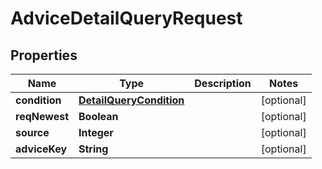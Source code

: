 

# AdviceDetailQueryRequest


## Properties

Name | Type | Description | Notes
------------ | ------------- | ------------- | -------------
**condition** | [**DetailQueryCondition**](DetailQueryCondition.md) |  |  [optional]
**reqNewest** | **Boolean** |  |  [optional]
**source** | **Integer** |  |  [optional]
**adviceKey** | **String** |  |  [optional]




